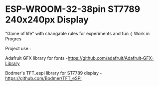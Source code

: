 # ESP-WROOM-32-38pin ST7789 240x240px Display
"Game of life" with changable rules for experiments and fun :)
Work in Progres

Project use :

Adafruit GFX library for fonts -https://github.com/adafruit/Adafruit-GFX-Library

Bodmer's TFT_espi library for ST7789 display -https://github.com/Bodmer/TFT_eSPI
